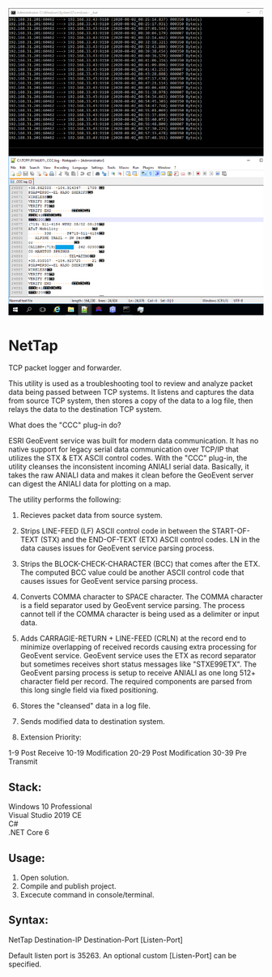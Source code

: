 ![Preview](Preview.png?raw=true "Preview")

# NetTap
TCP packet logger and forwarder.

This utility is used as a troubleshooting tool to review and analyze packet data being passed between TCP systems. It listens and captures the data from source TCP system, then stores a copy of the data to a log file, then relays the data to the destination TCP system.

What does the "CCC" plug-in do?

ESRI GeoEvent service was built for modern data communication. It has no native support for legacy serial data communication over TCP/IP that utilizes the STX & ETX ASCII control codes. With the "CCC" plug-in, the utility cleanses the inconsistent incoming ANIALI serial data. Basically, it takes the raw ANIALI data and makes it clean before the GeoEvent server can digest the ANIALI data for plotting on a map.

The utility performs the following: 

1) Recieves packet data from source system.

2) Strips LINE-FEED (LF) ASCII control code in between the START-OF-TEXT (STX) and the END-OF-TEXT (ETX) ASCII control codes. LN in the data causes issues for GeoEvent service parsing process.

3) Strips the BLOCK-CHECK-CHARACTER (BCC) that comes after the ETX. The computed BCC value could be another ASCII control code that causes issues for GeoEvent service parsing process.

4) Converts COMMA character to SPACE character. The COMMA character is a field separator used by GeoEvent service parsing.  The process cannot tell if the COMMA character is being used as a delimiter or input data.

5) Adds CARRAGIE-RETURN + LINE-FEED (CRLN) at the record end to minimize overlapping of received records causing extra processing for GeoEvent service.  GeoEvent service uses the ETX as record separator but sometimes receives short status messages like "STXE99ETX". The GeoEvent parsing process is setup to receive ANIALI as one long 512+ character field per record.  The required components are parsed from this long single field via fixed positioning.

6) Stores the "cleansed" data in a log file.

7) Sends modified data to destination system.

8) Extension Priority:

1-9 Post Receive
10-19 Modification
20-29 Post Modification
30-39 Pre Transmit

## Stack:

Windows 10 Professional\
Visual Studio 2019 CE\
C#\
.NET Core 6

## Usage:

1. Open solution.
2. Compile and publish project.
3. Excecute command in console/terminal.

## Syntax:

NetTap Destination-IP Destination-Port [Listen-Port]

Default listen port is 35263. An optional custom [Listen-Port] can be specified.
